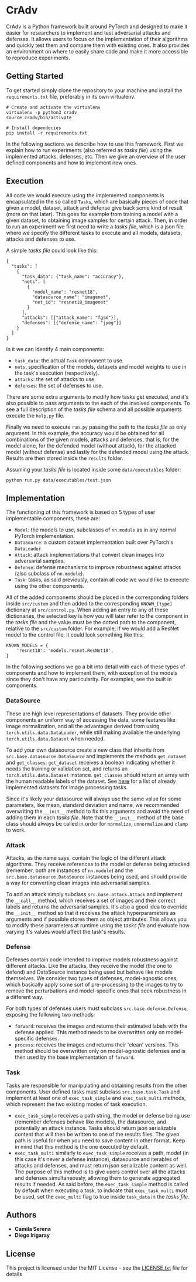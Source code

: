 
# CrAdv

CrAdv is a Python framework built around PyTorch and designed to make it easier for researchers to implement and test adversarial attacks and defenses.
It allows users to focus on the implementation of their algorithms and quickly test them and compare them with existing ones. It also provides an environment on where to easily share code and make it more accessible to reproduce experiments.

## Getting Started

To get started simply clone the repository to your machine and install the ``requirements.txt`` file, preferably in its own virtualenv.
```
# Create and activate the virtualenv
virtualenv -p python3 cradv
source cradv/bin/activate

# Install dependecies
pip install -r requirements.txt
```

In the following sections we describe how to use this framework. First we explain how to run experiments (also referred as *tasks file*) using the implemented attacks, defenses, etc. Then we give an overview of the user defined components and how to implement new ones.


## Execution

All code we would execute using the implemented components is encapsulated in the so called ``Tasks``, which are basically pieces of code that given a model, dataset, attack and defense give back some kind of result (more on that later). This goes for example from training a model with a given dataset, to obtaining image samples for certain attack.
Then, in order to run an experiment we first need to write a *tasks file*, which is a json file where we specify the different tasks to execute and all models, datasets, attacks and defenses to use.

A simple *tasks file* could look like this:
```
{
  "tasks": [
    {
      "task_data": {"task_name": "accuracy"},
      "nets": [
        {
          "model_name": "resnet18",
          "datasource_name": "imagenet",
          "net_id": "resnet18_imagenet"
        }
      ],
      "attacks": [{"attack_name": "fgsm"}],
      "defenses": [{"defense_name": "jpeg"}]
    }
  ]
}
```

In it we can identify 4 main components:
* ``task_data``: the actual ``Task`` component to use.
* ``nets``: specification of the models, datasets and model weights to use in the task's execution (respectively).
* ``attacks``: the set of attacks to use.
* ``defenses``: the set of defenses to use.

There are some extra arguments to modify how tasks get executed, and it's also possible to pass arguments to the each of the involved components. To see a full description of the *tasks file* schema and all possible arguments execute the ``help.py`` file.

Finally we need to execute ``run.py`` passing the path to the *tasks file* as only argument.
In this example, the accuracy would be obtained for all combinations of the given models, attacks and defenses, that is, for the model alone, for the defended model (without attack), for the attacked model (without defense) and lastly for the defended model using the attack.
Results are then stored inside the ``results`` folder.


Assuming your *tasks file* is located inside some ``data/executables`` folder:
```
python run.py data/executables/test.json
```

## Implementation

The functioning of this framework is based on 5 types of user implementable components, these are:
* ``Model``: the models to use, subclasses of ``nn.module`` as in any normal PyTorch implementation.
* ``DataSource``: a custom dataset implementation built over PyTorch's ``DataLoader``.
* ``Attack``: attack implementations that convert clean images into adversarial samples.
* ``Defense``: defense mechanisms to improve robustness against attacks (also subclass of ``nn.module``).
* ``Task``: tasks, as said previously, contain all code we would like to execute using the other components.

All of the added components should be placed in the corresponding folders inside ``src/custom`` and then added to the corresponding ``KNOWN_[type]`` dictionary at ``src/control.py``. When adding an entry to any of these dictionaries, the selected key is how you will later refer to the component in the *tasks file* and the value must be the dotted path to the component, relative to the ``src/custom`` folder.
For example, if we would add a ResNet model to the control file, it could look something like this:
```
KNOWN_MODELS = {
    'resnet18': 'models.resnet.ResNet18',
}
```

In the following sections we go a bit into detail with each of these types of components and how to implement them, with exception of the models since they don't have any particularity.
For examples, see the built in components.

### DataSource
These are high level representations of datasets. They provide other components an uniform way of accessing the data, some features like image normalization, and all the advantages derived from using ``torch.utils.data.DataLoader``, while still making available the underlying ``torch.utils.data.Dataset`` when needed.

To add your own datasource create a new class that inherits from ``src.base.datasource.DataSource`` and implements the methods ``get_dataset`` and ``get_classes``. ``get_dataset`` receives a boolean indicating whether it needs the training or validation set, and returns an ``torch.utils.data.Dataset`` instance. ``get_classes`` should return an array with the human readable labels of the dataset.
See [here](https://PyTorch.org/docs/stable/torchvision/datasets.html) for a list of already implemented datasets for image processing tasks.

Since it's likely your datasource will always use the same value for some parameters, like mean, standard deviation and name, we recommended overwriting the ``__init__`` method to fix this arguments and avoid the need of adding them in each *tasks file*. Note that the ``__init__`` method of the base class should always be called in order for ``normalize``, ``unnormalize`` and ``clamp`` to work.

### Attack
Attacks, as the name says, contain the logic of the different attack algorithms. They receive references to the model or defense being attacked (remember, both are instances of ``nn.module``) and the ``src.base.datasource.DataSource`` instances being used, and should provide a way for converting clean images into adversarial samples.

To add an attack simply subclass ``src.base.attack.Attack`` and implement the ``__call__`` method, which receives a set of images and their correct labels and returns the adversarial samples.
It's also a good idea to override the ``__init__`` method so that it receives the attack hyperparameters as arguments and if possible stores them as object attributes. This allows you to modify these parameters at runtime using the *tasks file* and evaluate how varying it's values would affect the task's results.

### Defense
Defenses contain code intended to improve models robustness against different attacks. Like the attacks, they receive the model (the one to defend) and DataSource instance being used but behave like models themselves.
We consider two types of defenses, model-agnostic ones, which basically apply some sort of pre-processing to the images to try to remove the perturbations and model-specific ones that seek robustness in a different way.

For both types of defenses users must subclass ``src.base.defense.Defense``, exposing the following two methods:
* ``forward``: receives the images and returns their estimated labels with the defense applied. This method needs to be overwritten only on model-specific defenses.
* ``process``: receives the images and returns their 'clean' versions. This method should be overwritten only on model-agnostic defenses and is then used by the base implementation of ``forward``.

### Task
Tasks are responsible for manipulating and obtaining results from the other components. User defined tasks must subclass ``src.base.task.Task`` and implement at least one of ``exec_task_simple`` and ``exec_task_multi`` methods, which represent the two existing modes of task execution.
* ``exec_task_simple`` receives a path string, the model or defense being use (remember defenses behave like models), the datasource, and potentially an attack instance. Tasks should return json serializable content that will then be written to one of the results files. The given path is useful for when you need to save content in other format.
Keep in mind that this method is the one executed by default.
* ``exec_task_multi`` similarly to ``exec_task_simple`` receives a path, model (in this case it's never a defense instance), datasource and iterables of attacks and defenses, and must return json serializable content as well. The purpose of this method is to give users control over all the attacks and defenses simultaneously, allowing them to generate aggregated results if needed. As said before, the ``exec_task_simple`` method is called by default when executing a task, to indicate that ``exec_task_multi`` must be used, set the ``exec_multi`` flag to true inside ``task_data`` in the *tasks file*.


## Authors

* **Camila Serena**
* **Diego Irigaray**


## License

This project is licensed under the MIT License - see the [LICENSE.txt](LICENSE.txt) file for details
